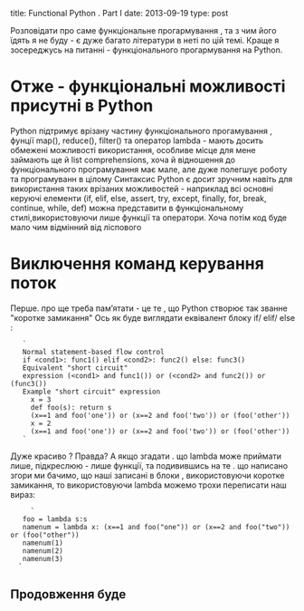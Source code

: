 title: Functional Python . Part I
date: 2013-09-19
type: post

Розповідати про саме функціональне прогармування , та з чим його їдять я не буду - є дуже
багато літератури в неті по цій темі. Краще я зосереджусь на питанні -
функціонального прогармування на Python.

Отже - функціональні можливості присутні в Python
=================================================
Python підтримує врізану частину функціонального прогамування , фунції  map(), reduce(), filter() та оператор lambda - мають досить обмежені можливості використання, особливе місце для мене
займають ще й list comprehensions, хоча й відношення до функціонального програмування має мале, але дуже полегшує роботу та програмуванн в цілому
Синтаксис Python  є досит зручним навіть для використання таких врізаних можливостей - наприклад всі основні керуючі елементи (if, elif, else, assert, try, except, finally, for, break, continue, while, def)
можна представити в функціональному стилі,використовуючи лише функції та оператори. Хоча потім код буде мало чим відмінний від ліспового


Виключення команд керування поток
=================================

Перше. про ще треба пам’ятати - це те , що Python створює так званне "коротке замикання"
Ось як буде виглядати еквівалент блоку if/ elif/ else :

       `
	   Normal statement-based flow control
  	   if <cond1>: func1() elif <cond2>: func2() else: func3()
   	   Equivalent "short circuit"
  	   expression (<cond1> and func1()) or (<cond2> and func2()) or (func3())
	   Example "short circuit" expression
	     x = 3
	     def foo(s): return s
	     (x==1 and foo('one')) or (x==2 and foo('two')) or (foo('other'))
	     x = 2
	     (x==1 and foo('one')) or (x==2 and foo('two')) or (foo('other'))
	   `

Дуже красиво ? Правда?
А якщо згадати . що lambda може приймати лише, підкреслюю - лише функції,
та подивившись на те . що написано згори ми бачимо, що наші записані в блоки , використовуючи коротке замикання,
то використовуючи lambda можемо трохи переписати наш вираз:

         `
	   foo = lambda s:s
	   namenum = lambda x: (x==1 and foo("one")) or (x==2 and foo("two")) or (foo("other"))
	   namenum(1)
	   namenum(2)
	   namenum(3)
   	  `
Продовження буде
----------------
